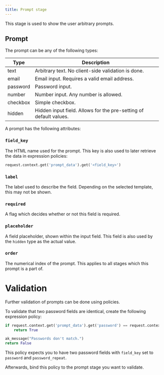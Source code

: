 ```yaml
---
title: Prompt stage
---
```


This stage is used to show the user arbitrary prompts.

## Prompt

The prompt can be any of the following types:

| Type     | Description                                                       |
| -------- | ----------------------------------------------------------------- |
| text     | Arbitrary text. No client-side validation is done.                |
| email    | Email input. Requires a valid email address.                       |
| password | Password input.                                                   |
| number   | Number input. Any number is allowed.                              |
| checkbox | Simple checkbox.                                                  |
| hidden   | Hidden input field. Allows for the pre-setting of default values. |

A prompt has the following attributes:

### `field_key`

The HTML name used for the prompt. This key is also used to later retrieve the data in expression policies:

```python
request.context.get('prompt_data').get('<field_key>')
```

### `label`

The label used to describe the field. Depending on the selected template, this may not be shown.

### `required`

A flag which decides whether or not this field is required.

### `placeholder`

A field placeholder, shown within the input field. This field is also used by the `hidden` type as the actual value.

### `order`

The numerical index of the prompt. This applies to all stages which this prompt is a part of.

# Validation

Further validation of prompts can be done using policies.

To validate that two password fields are identical, create the following expression policy:

```python
if request.context.get('prompt_data').get('password') == request.context.get('prompt_data').get('password_repeat'):
    return True

ak_message("Passwords don't match.")
return False
```

This policy expects you to have two password fields with `field_key` set to `password` and `password_repeat`.

Afterwards, bind this policy to the prompt stage you want to validate.
